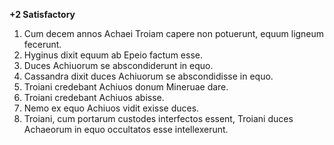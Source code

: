 **+2 Satisfactory**
1. Cum decem annos Achaei Troiam capere non potuerunt, equum ligneum fecerunt.
2. Hyginus dixit equum ab Epeio factum esse.
3. Duces Achiuorum se abscondiderunt in equo.
4. Cassandra dixit duces Achiuorum se abscondidisse in equo.
5. Troiani credebant Achiuos donum Mineruae dare.
6. Troiani credebant Achiuos abisse.
7. Nemo ex equo Achiuos vidit exisse duces.
8. Troiani, cum portarum custodes interfectos essent, Troiani duces Achaeorum in equo occultatos esse intellexerunt.
